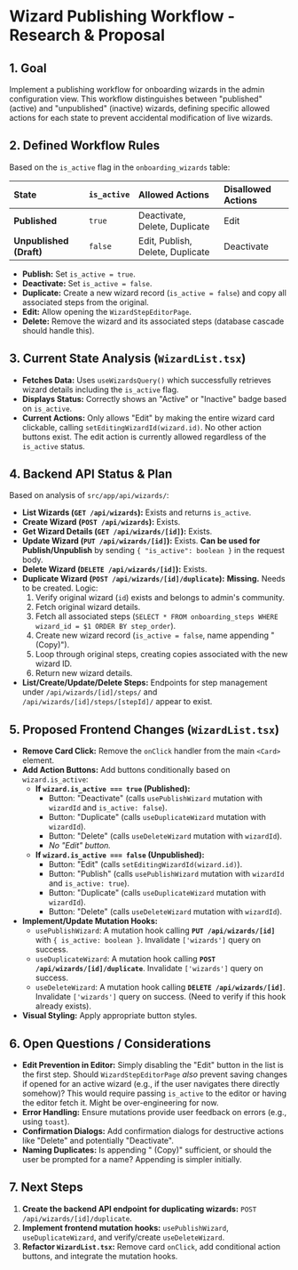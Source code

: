 # Wizard Publishing Workflow - Research & Proposal

## 1. Goal

Implement a publishing workflow for onboarding wizards in the admin configuration view. This workflow distinguishes between "published" (active) and "unpublished" (inactive) wizards, defining specific allowed actions for each state to prevent accidental modification of live wizards.

## 2. Defined Workflow Rules

Based on the `is_active` flag in the `onboarding_wizards` table:

| State                  | `is_active` | Allowed Actions                         | Disallowed Actions |
| :--------------------- | :---------- | :-------------------------------------- | :----------------- |
| **Published**          | `true`      | Deactivate, Delete, Duplicate           | Edit               |
| **Unpublished (Draft)** | `false`     | Edit, Publish, Delete, Duplicate        | Deactivate         |

*   **Publish:** Set `is_active = true`.
*   **Deactivate:** Set `is_active = false`.
*   **Duplicate:** Create a new wizard record (`is_active = false`) and copy all associated steps from the original.
*   **Edit:** Allow opening the `WizardStepEditorPage`.
*   **Delete:** Remove the wizard and its associated steps (database cascade should handle this).

## 3. Current State Analysis (`WizardList.tsx`)

*   **Fetches Data:** Uses `useWizardsQuery()` which successfully retrieves wizard details including the `is_active` flag.
*   **Displays Status:** Correctly shows an "Active" or "Inactive" badge based on `is_active`.
*   **Current Actions:** Only allows "Edit" by making the entire wizard card clickable, calling `setEditingWizardId(wizard.id)`. No other action buttons exist. The edit action is currently allowed regardless of the `is_active` status.

## 4. Backend API Status & Plan

Based on analysis of `src/app/api/wizards/`:

*   **List Wizards (`GET /api/wizards`):** Exists and returns `is_active`.
*   **Create Wizard (`POST /api/wizards`):** Exists.
*   **Get Wizard Details (`GET /api/wizards/[id]`):** Exists.
*   **Update Wizard (`PUT /api/wizards/[id]`):** Exists. **Can be used for Publish/Unpublish** by sending `{ "is_active": boolean }` in the request body.
*   **Delete Wizard (`DELETE /api/wizards/[id]`):** Exists.
*   **Duplicate Wizard (`POST /api/wizards/[id]/duplicate`):** **Missing.** Needs to be created. Logic:
    1.  Verify original wizard (`id`) exists and belongs to admin's community.
    2.  Fetch original wizard details.
    3.  Fetch all associated steps (`SELECT * FROM onboarding_steps WHERE wizard_id = $1 ORDER BY step_order`).
    4.  Create new wizard record (`is_active = false`, name appending " (Copy)").
    5.  Loop through original steps, creating copies associated with the new wizard ID.
    6.  Return new wizard details.
*   **List/Create/Update/Delete Steps:** Endpoints for step management under `/api/wizards/[id]/steps/` and `/api/wizards/[id]/steps/[stepId]/` appear to exist.

## 5. Proposed Frontend Changes (`WizardList.tsx`)

*   **Remove Card Click:** Remove the `onClick` handler from the main `<Card>` element.
*   **Add Action Buttons:** Add buttons conditionally based on `wizard.is_active`:
    *   **If `wizard.is_active === true` (Published):**
        *   Button: "Deactivate" (calls `usePublishWizard` mutation with `wizardId` and `is_active: false`).
        *   Button: "Duplicate" (calls `useDuplicateWizard` mutation with `wizardId`).
        *   Button: "Delete" (calls `useDeleteWizard` mutation with `wizardId`).
        *   *No "Edit" button.*
    *   **If `wizard.is_active === false` (Unpublished):**
        *   Button: "Edit" (calls `setEditingWizardId(wizard.id)`).
        *   Button: "Publish" (calls `usePublishWizard` mutation with `wizardId` and `is_active: true`).
        *   Button: "Duplicate" (calls `useDuplicateWizard` mutation with `wizardId`).
        *   Button: "Delete" (calls `useDeleteWizard` mutation with `wizardId`).
*   **Implement/Update Mutation Hooks:**
    *   `usePublishWizard`: A mutation hook calling **`PUT /api/wizards/[id]`** with `{ is_active: boolean }`. Invalidate `['wizards']` query on success.
    *   `useDuplicateWizard`: A mutation hook calling **`POST /api/wizards/[id]/duplicate`**. Invalidate `['wizards']` query on success.
    *   `useDeleteWizard`: A mutation hook calling **`DELETE /api/wizards/[id]`**. Invalidate `['wizards']` query on success. (Need to verify if this hook already exists).
*   **Visual Styling:** Apply appropriate button styles.

## 6. Open Questions / Considerations

*   **Edit Prevention in Editor:** Simply disabling the "Edit" button in the list is the first step. Should `WizardStepEditorPage` *also* prevent saving changes if opened for an active wizard (e.g., if the user navigates there directly somehow)? This would require passing `is_active` to the editor or having the editor fetch it. Might be over-engineering for now.
*   **Error Handling:** Ensure mutations provide user feedback on errors (e.g., using `toast`).
*   **Confirmation Dialogs:** Add confirmation dialogs for destructive actions like "Delete" and potentially "Deactivate".
*   **Naming Duplicates:** Is appending " (Copy)" sufficient, or should the user be prompted for a name? Appending is simpler initially.

## 7. Next Steps

1.  **Create the backend API endpoint for duplicating wizards:** `POST /api/wizards/[id]/duplicate`.
2.  **Implement frontend mutation hooks:** `usePublishWizard`, `useDuplicateWizard`, and verify/create `useDeleteWizard`.
3.  **Refactor `WizardList.tsx`:** Remove card `onClick`, add conditional action buttons, and integrate the mutation hooks. 